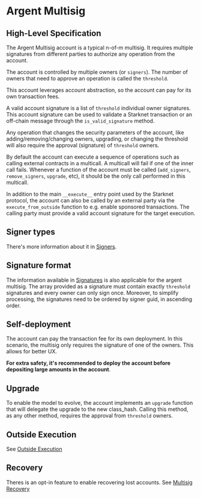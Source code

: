 # Argent Multisig

## High-Level Specification

The Argent Multisig account is a typical n-of-m multisig. It requires multiple signatures from different parties to authorize any operation from the account.

The account is controlled by multiple owners (or `signers`). The number of owners that need to approve an operation is called the `threshold`.

This account leverages account abstraction, so the account can pay for its own transaction fees.

A valid account signature is a list of `threshold` individual owner signatures. This account signature can be used to validate a Starknet transaction or an off-chain message through the `is_valid_signature` method.

Any operation that changes the security parameters of the account, like adding/removing/changing owners, upgrading, or changing the threshold will also require the approval (signature) of `threshold` owners.

By default the account can execute a sequence of operations such as calling external contracts in a multicall. A multicall will fail if one of the inner call fails. Whenever a function of the account must be called (`add_signers`, `remove_signers`, `upgrade`, etc), it should be the only call performed in this multicall.

In addition to the main `__execute__` entry point used by the Starknet protocol, the account can also be called by an external party via the `execute_from_outside` function to e.g. enable sponsored transactions. The calling party must provide a valid account signature for the target execution.


## Signer types
There's more information about it in [Signers](./signers_and_signatures.md#Multiple_Signer_Types).


## Signature format

The information available in [Signatures](./signers_and_signatures.md#Signatures) is also applicable for the argent multisig.
The array provided as a signature must contain exactly `threshold` signatures and every owner can only sign once. Moreover, to simplify processing, the signatures need to be ordered by signer guid, in ascending order.

## Self-deployment

The account can pay the transaction fee for its own deployment. In this scenario, the multisig only requires the signature of one of the owners.
This allows for better UX.

**For extra safety, it's recommended to deploy the account before depositing large amounts in the account**.

## Upgrade

To enable the model to evolve, the account implements an `upgrade` function that will delegate the upgrade to the new class_hash. Calling this method, as any other method, requires the approval from `threshold` owners.

## Outside Execution

See [Outside Execution](./outside_execution.md)

## Recovery

Theres is an opt-in feature to enable recovering lost accounts. See [Multisig Recovery](multisig_recovery.md)
